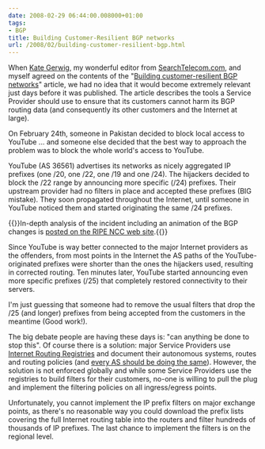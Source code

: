 ```yaml
---
date: 2008-02-29 06:44:00.008000+01:00
tags:
- BGP
title: Building Customer-Resilient BGP networks
url: /2008/02/building-customer-resilient-bgp.html
---
```

When [Kate Gerwig](http://searchtelecom.techtarget.com/meetEditorial/0,289131,sid103,00.html), my wonderful editor from [SearchTelecom.com](http://searchtelecom.techtarget.com/), and myself agreed on the contents of the "[Building customer-resilient BGP networks](http://searchtelecom.techtarget.com/tip/0,289483,sid103_gci1302784,00.html)" article, we had no idea that it would become extremely relevant just days before it was published. The article describes the tools a Service Provider should use to ensure that its customers cannot harm its BGP routing data (and consequently its other customers and the Internet at large).

On February 24th, someone in Pakistan decided to block local access to YouTube ... and someone else decided that the best way to approach the problem was to block the whole world's access to YouTube.
<!--more-->
YouTube (AS 36561) advertises its networks as nicely aggregated IP prefixes (one /20, one /22, one /19 and one /24). The hijackers decided to block the /22 range by announcing more specific (/24) prefixes. Their upstream provider had no filters in place and accepted these prefixes (BIG mistake). They soon propagated throughout the Internet, until someone in YouTube noticed them and started originating the same /24 prefixes.

{{<note info>}}In-depth analysis of the incident including an animation of the BGP changes is [posted on the RIPE NCC web site](http://www.ripe.net/news/study-youtube-hijacking.html).{{</note>}}

Since YouTube is way better connected to the major Internet providers as the offenders, from most points in the Internet the AS paths of the YouTube-originated prefixes were shorter than the ones the hijackers used, resulting in corrected routing. Ten minutes later, YouTube started announcing even more specific prefixes (/25) that completely restored connectivity to their servers.

I'm just guessing that someone had to remove the usual filters that drop the /25 (and longer) prefixes from being accepted from the customers in the meantime (Good work!).

The big debate people are having these days is: "can anything be done to stop this". Of course there is a solution: major Service Providers use [Internet Routing Registries](http://www.irr.net/) and document their autonomous systems, routes and routing policies (and [every AS should be doing the same](http://www.irr.net/docs/faq.html)). However, the solution is not enforced globally and while some Service Providers use the registries to build filters for their customers, no-one is willing to pull the plug and implement the filtering policies on all ingress/egress points.

Unfortunately, you cannot implement the IP prefix filters on major exchange points, as there's no reasonable way you could download the prefix lists covering the full Internet routing table into the routers and filter hundreds of thousands of IP prefixes. The last chance to implement the filters is on the regional level.
